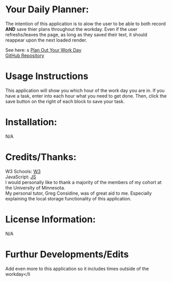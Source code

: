 # Your Daily Planner:
The intention of this application is to alow the user to be able to both record **AND** save thier plans throughout the workday. Even if the user refreshs/leaves the page, as long as they saved their text, it should reappear upon the next loaded render.

See here:
s
[Plan Out Your Work Day]( https://keepthelidontight.github.io/dailyPlanner/)
<br>
[GitHub Repository](https://github.com/KeepTheLidOnTight/dailyPlanner)

# Usage Instructions
This application will show you which hour of the work day you are in. If you have a task, enter into each hour what you need to get done. Then, click the save button on the right of each block to save your task.

# Installation:
N/A

# Credits/Thanks:
W3 Schools: [W3](https://www.w3schools.com/js/DEFAULT.asp)
<br>
JavaScript: [JS](https://www.javascripttutorial.net/javascript-multidimensional-array/)
<br>
I would personally like to thank a majority of the members of my cohort at the University of Minnesota.
<br>
My personal tutor, Greg Considine, was of great aid to me. Especially explaining the local storage functionality of this application.

# License Information: 
N/A

# Furthur Developments/Edits
Add even more to this application so it includes times outside of the workday</li

